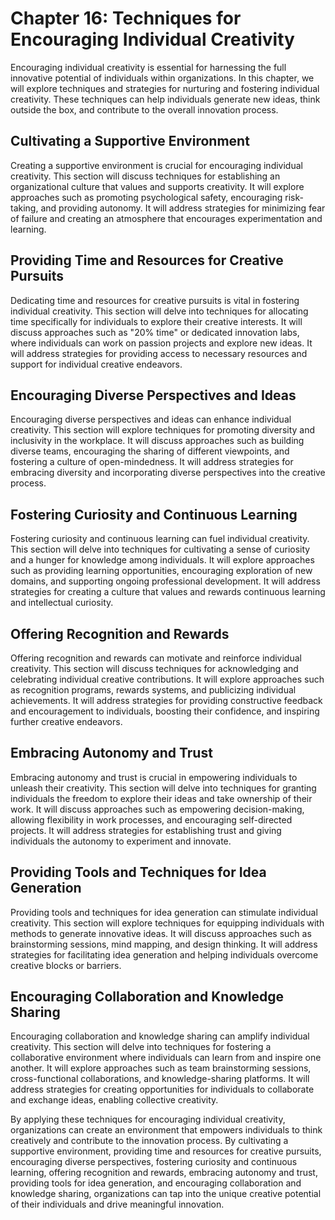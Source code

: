 Chapter 16: Techniques for Encouraging Individual Creativity
============================================================

Encouraging individual creativity is essential for harnessing the full innovative potential of individuals within organizations. In this chapter, we will explore techniques and strategies for nurturing and fostering individual creativity. These techniques can help individuals generate new ideas, think outside the box, and contribute to the overall innovation process.

Cultivating a Supportive Environment
------------------------------------

Creating a supportive environment is crucial for encouraging individual creativity. This section will discuss techniques for establishing an organizational culture that values and supports creativity. It will explore approaches such as promoting psychological safety, encouraging risk-taking, and providing autonomy. It will address strategies for minimizing fear of failure and creating an atmosphere that encourages experimentation and learning.

Providing Time and Resources for Creative Pursuits
--------------------------------------------------

Dedicating time and resources for creative pursuits is vital in fostering individual creativity. This section will delve into techniques for allocating time specifically for individuals to explore their creative interests. It will discuss approaches such as "20% time" or dedicated innovation labs, where individuals can work on passion projects and explore new ideas. It will address strategies for providing access to necessary resources and support for individual creative endeavors.

Encouraging Diverse Perspectives and Ideas
------------------------------------------

Encouraging diverse perspectives and ideas can enhance individual creativity. This section will explore techniques for promoting diversity and inclusivity in the workplace. It will discuss approaches such as building diverse teams, encouraging the sharing of different viewpoints, and fostering a culture of open-mindedness. It will address strategies for embracing diversity and incorporating diverse perspectives into the creative process.

Fostering Curiosity and Continuous Learning
-------------------------------------------

Fostering curiosity and continuous learning can fuel individual creativity. This section will delve into techniques for cultivating a sense of curiosity and a hunger for knowledge among individuals. It will explore approaches such as providing learning opportunities, encouraging exploration of new domains, and supporting ongoing professional development. It will address strategies for creating a culture that values and rewards continuous learning and intellectual curiosity.

Offering Recognition and Rewards
--------------------------------

Offering recognition and rewards can motivate and reinforce individual creativity. This section will discuss techniques for acknowledging and celebrating individual creative contributions. It will explore approaches such as recognition programs, rewards systems, and publicizing individual achievements. It will address strategies for providing constructive feedback and encouragement to individuals, boosting their confidence, and inspiring further creative endeavors.

Embracing Autonomy and Trust
----------------------------

Embracing autonomy and trust is crucial in empowering individuals to unleash their creativity. This section will delve into techniques for granting individuals the freedom to explore their ideas and take ownership of their work. It will discuss approaches such as empowering decision-making, allowing flexibility in work processes, and encouraging self-directed projects. It will address strategies for establishing trust and giving individuals the autonomy to experiment and innovate.

Providing Tools and Techniques for Idea Generation
--------------------------------------------------

Providing tools and techniques for idea generation can stimulate individual creativity. This section will explore techniques for equipping individuals with methods to generate innovative ideas. It will discuss approaches such as brainstorming sessions, mind mapping, and design thinking. It will address strategies for facilitating idea generation and helping individuals overcome creative blocks or barriers.

Encouraging Collaboration and Knowledge Sharing
-----------------------------------------------

Encouraging collaboration and knowledge sharing can amplify individual creativity. This section will delve into techniques for fostering a collaborative environment where individuals can learn from and inspire one another. It will explore approaches such as team brainstorming sessions, cross-functional collaborations, and knowledge-sharing platforms. It will address strategies for creating opportunities for individuals to collaborate and exchange ideas, enabling collective creativity.

By applying these techniques for encouraging individual creativity, organizations can create an environment that empowers individuals to think creatively and contribute to the innovation process. By cultivating a supportive environment, providing time and resources for creative pursuits, encouraging diverse perspectives, fostering curiosity and continuous learning, offering recognition and rewards, embracing autonomy and trust, providing tools for idea generation, and encouraging collaboration and knowledge sharing, organizations can tap into the unique creative potential of their individuals and drive meaningful innovation.
